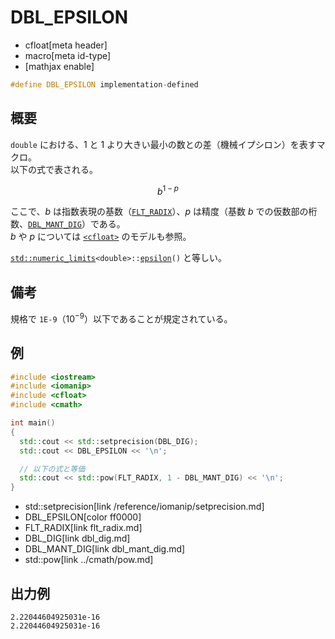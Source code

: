 # DBL_EPSILON
* cfloat[meta header]
* macro[meta id-type]
* [mathjax enable]

```cpp
#define DBL_EPSILON implementation-defined
```

## 概要
`double` における、$1$ と $1$ より大きい最小の数との差（機械イプシロン）を表すマクロ。  
以下の式で表される。

$$
b^{1-p}
$$

ここで、$b$ は指数表現の基数（[`FLT_RADIX`](flt_radix.md)）、$p$ は精度（基数 $b$ での仮数部の桁数、[`DBL_MANT_DIG`](dbl_mant_dig.md)）である。  
$b$ や $p$ については [`<cfloat>`](../cfloat.md) のモデルも参照。

[`std::numeric_limits`](/reference/limits/numeric_limits.md)`<double>::`[`epsilon`](/reference/limits/numeric_limits/epsilon.md)`()` と等しい。

## 備考
規格で `1E-9`（$10^{-9}$）以下であることが規定されている。


## 例
```cpp example
#include <iostream>
#include <iomanip>
#include <cfloat>
#include <cmath>

int main()
{
  std::cout << std::setprecision(DBL_DIG);
  std::cout << DBL_EPSILON << '\n';

  // 以下の式と等価
  std::cout << std::pow(FLT_RADIX, 1 - DBL_MANT_DIG) << '\n';
}
```
* std::setprecision[link /reference/iomanip/setprecision.md]
* DBL_EPSILON[color ff0000]
* FLT_RADIX[link flt_radix.md]
* DBL_DIG[link dbl_dig.md]
* DBL_MANT_DIG[link dbl_mant_dig.md]
* std::pow[link ../cmath/pow.md]

## 出力例
```
2.22044604925031e-16
2.22044604925031e-16
```
